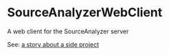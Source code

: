 # SourceAnalyzerWebClient
A web client for the SourceAnalyzer server

See: [a story about a side project](https://www.ze-coder.com/post/a-side-project)
